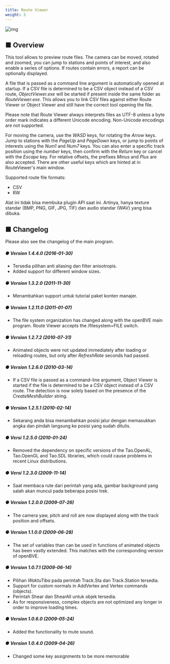 ```yaml
---
title: Route Viewer
weight: 3
---
```

![img](/images/tool_routeviewer_screenshot_1.png)

## ■ Overview

This tool allows to preview route files. The camera can be moved, rotated and zoomed, you can jump to stations and points of interest, and also enable a series of options. If routes contain errors, a report can be optionally displayed.

A file that is passed as a command line argument is automatically opened at startup. If a CSV file is determined to be a CSV object instead of a CSV route, *ObjectViewer.exe* will be started if present inside the same folder as *RouteViewer.exe*. This allows you to link CSV files against either Route Viewer or Object Viewer and still have the correct tool opening the file.

Please note that Route Viewer always interprets files as UTF-8 unless a byte order mark indicates a different Unicode encoding. Non-Unicode encodings are not supported.

For moving the camera, use the *WASD* keys, for rotating the *Arrow* keys. Jump to stations with the *PageUp* and *PageDown* keys, or jump to points of interests using the *Num1* and *Num7* keys. You can also enter a specific track position using the *number* keys, then confirm with the *Return* key or cancel with the *Escape* key. For relative offsets, the prefixes *Minus* and *Plus* are also accepted. There are other useful keys which are hinted at in RouteViewer's main window.

Supported route file formats:

- CSV
- RW

Alat ini tidak bisa membuka plugin API saat ini. Artinya, hanya texture standar (BMP, PNG, GIF, JPG, TIF) dan audio standar (WAV) yang bisa dibuka.

## ■ Changelog

Please also see the changelog of the main program.

##### ● Version 1.4.4.0 (2016-01-30)

- Tersedia pilihan anti aliasing dan filter anisotropis.
- Added support for different window sizes. 

##### ● Version 1.3.2.0 (2011-11-30)

- Menambahkan support untuk tutorial paket konten manajer.

##### ● Version 1.2.11.0 (2011-01-07)

- The file system organization has changed along with the openBVE main program. Route Viewer accepts the /filesystem=FILE switch.

##### ● Version 1.2.7.2 (2010-07-31)

- Animated objects were not updated immediately after loading or reloading routes, but only after *RefreshRate* seconds had passed.

##### ● Version 1.2.6.0 (2010-03-14)

- If a CSV file is passed as a command-line argument, Object Viewer is started if the file is determined to be a CSV object instead of a CSV route. The detection is now solely based on the presence of the *CreateMeshBuilder* string.

##### ● Version 1.2.5.1 (2010-02-14)

- Sekarang anda bisa menambahkan posisi jalur dengan memasukkan angka dan pindah langsung ke posisi yang sudah ditulis.

##### ● Versi 1.2.5.0 (2010-01-24)

- Removed the dependency on specific versions of the Tao.OpenAL, Tao.OpenGL and Tao.SDL libraries, which could cause problems in recent Linux distributions.

##### ● Versi 1.2.3.0 (2009-11-14)

- Saat membaca rute dari perintah yang ada, gambar background yang salah akan muncul pada beberapa posisi trek.

##### ● Version 1.2.0.0 (2009-07-26)

- The camera yaw, pitch and roll are now displayed along with the track position and offsets.

##### ● Version 1.1.0.0 (2009-06-28)

- The set of variables than can be used in functions of animated objects has been vastly extended. This matches with the corresponding version of openBVE.

##### ● Version 1.0.7.1 (2009-06-14)

- Pilihan *WaktuTiba* pada perintah Track.Sta dan Track.Station tersedia.
- Support for custom normals in AddVertex and Vertex commands (objects).
- Perintah Shear dan ShearAll untuk objek tersedia.
- As for responsiveness, complex objects are not optimized any longer in order to improve loading times.

##### ● Version 1.0.6.0 (2009-05-24)

- Added the functionality to mute sound.  

##### ● Version 1.0.4.0 (2009-04-26)

- Changed some key assignments to be more memorable  
